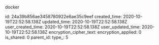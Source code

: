 docker

id: 24a39b856ae3458780922e6ae35c9eef
created_time: 2020-10-19T22:52:58.138Z
updated_time: 2020-10-19T22:52:58.138Z
user_created_time: 2020-10-19T22:52:58.138Z
user_updated_time: 2020-10-19T22:52:58.138Z
encryption_cipher_text: 
encryption_applied: 0
is_shared: 0
parent_id: 
type_: 5